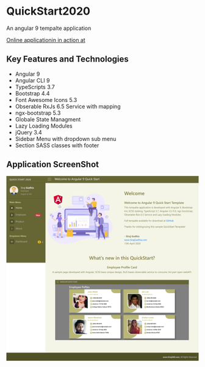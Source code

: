 # QuickStart2020
 An angular 9 tempalte application
 
 [Online applicationin in action at](http://www.siraj360.com/QuickStart/ "QuickStart2020")
 
## Key Features and Technologies

*   Angular 9
*   Angular CLI 9
*   TypeScripts 3.7
*   Bootstrap 4.4
*   Font Awesome Icons 5.3
*   Obserable RxJs 6.5 Service with mapping
*   ngx-bootstrap 5.3
*   Globale State Managment
*   Lazy Loading Modules
*   jQuery 3.4
*   Sidebar Menu with dropdown sub menu
*   Section SASS classes with footer
 
 ## Application ScreenShot

![alt tag](https://github.com/Siraj360/QuickStart2020/blob/master/QuickStart2020.png)

